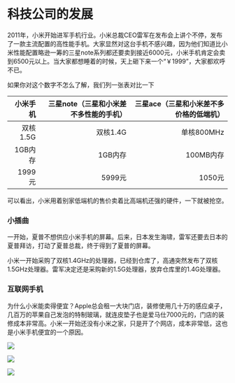 # 科技公司的发展 

2011年，小米开始进军手机行业。小米总裁CEO雷军在发布会上讲个不停，发布了一款主流配置的高性能手机。大家显然对这台手机不感兴趣，因为他们知道比小米性能配置略逊一筹的三星note系列都还要卖到接近6000元，小米手机肯定会卖到6500元以上。当大家都想睡着的时候，天上砸下来一个“￥1999”，大家都欢呼不已。

如果你对这个数字不怎么了解，我们列一张表对比一下


| 小米手机 | 三星note（三星和小米差不多性能的手机） | 三星ace（三星和小米差不多价格的低端机） |
| -----------: | -----------: | -----------: |
| 双核1.5G | 双核1.4G | 单核800MHz |
| 1GB内存 | 1GB内存 | 100MB内存 |
| 1999元 | 5999元 | 1050元 |

可以看出，小米用着别家低端机的售价卖着比高端机还强的硬件，一下就被抢空。

### 小插曲

一开始，夏普不想供应小米手机的屏幕。后来，日本发生海啸，雷军还要去日本的夏普拜访，打动了夏普总裁，终于得到了夏普的屏幕。

小米一开始采购了双核1.4GHz的处理器，已经到仓库了，高通突然发布了双核1.5GHz处理器。雷军决定还是采购新的1.5G处理器，放弃仓库里的1.4G处理器。

### 互联网手机

为什么小米能卖得便宜？Apple总会租一大块门店，装修使用几十万的感应桌子，几百万的苹果自己发泡的特制玻璃，就连皮垫子也是爱马仕7000元的，门店的装修成本非常高。小米一开始还没有小米之家，只是开了个网店，成本非常低，这也是小米手机便宜的一个原因。

![](https://bkimg.cdn.bcebos.com/pic/267f9e2f070828381f30bc5713cbbe014c086e065b6f?x-bce-process=image/resize,m_lfit,w_536,limit_1/format,f_auto)

![](https://bkimg.cdn.bcebos.com/pic/1e30e924b899a9014c08ca697ddf1d7b02087bf45f13?x-bce-process=image/resize,m_lfit,w_536,limit_1/format,f_auto)

![](https://bkimg.cdn.bcebos.com/pic/f703738da9773912b31b6965ee529118367adab44429?x-bce-process=image/resize,m_lfit,w_536,limit_1/format,f_auto)
